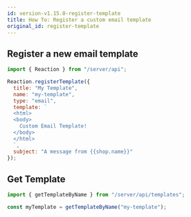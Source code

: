 ```yaml
---
id: version-v1.15.0-register-template
title: How To: Register a custom email template
original_id: register-template
---
```


## Register a new email template

```js
import { Reaction } from "/server/api";

Reaction.registerTemplate({
  title: "My Template",
  name: "my-template",
  type: "email",
  template: `
  <html>
  <body>
    Custom Email Template!
  </body>
  </html>
  `,
  subject: "A message from {{shop.name}}"
});
```

## Get Template

```js
import { getTemplateByName } from "/server/api/templates";

const myTemplate = getTemplateByName("my-template");
```
